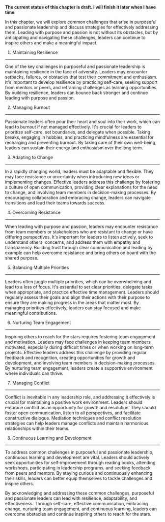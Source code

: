 **The current status of this chapter is draft. I will finish it later when I have time**

In this chapter, we will explore common challenges that arise in purposeful and passionate leadership and discuss strategies for effectively addressing them. Leading with purpose and passion is not without its obstacles, but by anticipating and navigating these challenges, leaders can continue to inspire others and make a meaningful impact.

1. Maintaining Resilience
-------------------------

One of the key challenges in purposeful and passionate leadership is maintaining resilience in the face of adversity. Leaders may encounter setbacks, failures, or obstacles that test their commitment and enthusiasm. It's important to develop resilience by practicing self-care, seeking support from mentors or peers, and reframing challenges as learning opportunities. By building resilience, leaders can bounce back stronger and continue leading with purpose and passion.

2. Managing Burnout
-------------------

Passionate leaders often pour their heart and soul into their work, which can lead to burnout if not managed effectively. It's crucial for leaders to prioritize self-care, set boundaries, and delegate when possible. Taking breaks, engaging in hobbies, and practicing mindfulness are essential for recharging and preventing burnout. By taking care of their own well-being, leaders can sustain their energy and enthusiasm over the long term.

3. Adapting to Change
---------------------

In a rapidly changing world, leaders must be adaptable and flexible. They may face resistance or uncertainty when introducing new ideas or implementing changes. Effective leaders address this challenge by fostering a culture of open communication, providing clear explanations for the need to change, and involving team members in decision-making processes. By encouraging collaboration and embracing change, leaders can navigate transitions and lead their teams towards success.

4. Overcoming Resistance
------------------------

When leading with purpose and passion, leaders may encounter resistance from team members or stakeholders who are resistant to change or have differing perspectives. It's important for leaders to listen actively, seek to understand others' concerns, and address them with empathy and transparency. Building trust through clear communication and leading by example can help overcome resistance and bring others on board with the shared purpose.

5. Balancing Multiple Priorities
--------------------------------

Leaders often juggle multiple priorities, which can be overwhelming and lead to a loss of focus. It's essential to set clear priorities, delegate tasks when appropriate, and practice effective time management. Leaders should regularly assess their goals and align their actions with their purpose to ensure they are making progress in the areas that matter most. By managing priorities effectively, leaders can stay focused and make meaningful contributions.

6. Nurturing Team Engagement
----------------------------

Inspiring others to reach for the stars requires fostering team engagement and motivation. Leaders may face challenges in keeping team members motivated, especially during difficult times or when working on long-term projects. Effective leaders address this challenge by providing regular feedback and recognition, creating opportunities for growth and development, and involving team members in decision-making processes. By nurturing team engagement, leaders create a supportive environment where individuals can thrive.

7. Managing Conflict
--------------------

Conflict is inevitable in any leadership role, and addressing it effectively is crucial for maintaining a positive work environment. Leaders should embrace conflict as an opportunity for growth and resolution. They should foster open communication, listen to all perspectives, and facilitate constructive dialogue. Mediation techniques and conflict resolution strategies can help leaders manage conflicts and maintain harmonious relationships within their teams.

8. Continuous Learning and Development
--------------------------------------

To address common challenges in purposeful and passionate leadership, continuous learning and development are vital. Leaders should actively seek opportunities for self-improvement through reading books, attending workshops, participating in leadership programs, and seeking feedback from peers and mentors. By staying curious and continuously enhancing their skills, leaders can better equip themselves to tackle challenges and inspire others.

By acknowledging and addressing these common challenges, purposeful and passionate leaders can lead with resilience, adaptability, and effectiveness. Through self-care, effective communication, embracing change, nurturing team engagement, and continuous learning, leaders can overcome obstacles and continue inspiring others to reach for the stars.

